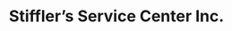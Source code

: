 ---
title: "Stiffler’s Service Center Inc."
url: /essex/stifflers-service-center-inc/
shop: Autowerkstatt
---